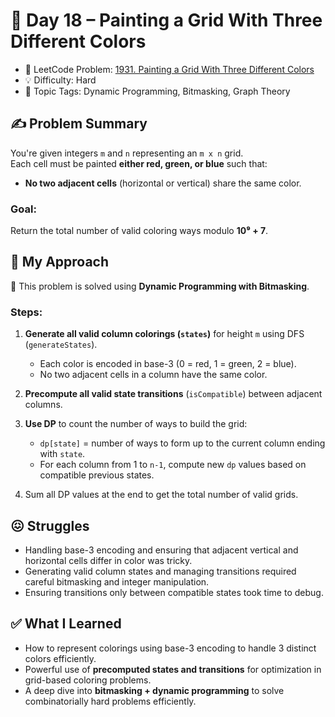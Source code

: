 # 📅 Day 18 – Painting a Grid With Three Different Colors

- 🔗 LeetCode Problem: [1931. Painting a Grid With Three Different Colors](https://leetcode.com/problems/painting-a-grid-with-three-different-colors/)
- 💡 Difficulty: Hard
- 🧠 Topic Tags: Dynamic Programming, Bitmasking, Graph Theory

## ✍️ Problem Summary

You're given integers `m` and `n` representing an `m x n` grid.  
Each cell must be painted **either red, green, or blue** such that:

- **No two adjacent cells** (horizontal or vertical) share the same color.

### Goal:
Return the total number of valid coloring ways modulo **10⁹ + 7**.

## 🚧 My Approach

🔹 This problem is solved using **Dynamic Programming with Bitmasking**.

### Steps:
1. **Generate all valid column colorings (`states`)** for height `m` using DFS (`generateStates`).
   - Each color is encoded in base-3 (0 = red, 1 = green, 2 = blue).
   - No two adjacent cells in a column have the same color.

2. **Precompute all valid state transitions** (`isCompatible`) between adjacent columns.

3. **Use DP** to count the number of ways to build the grid:
   - `dp[state]` = number of ways to form up to the current column ending with `state`.
   - For each column from 1 to `n-1`, compute new `dp` values based on compatible previous states.

4. Sum all DP values at the end to get the total number of valid grids.

## 😖 Struggles

- Handling base-3 encoding and ensuring that adjacent vertical and horizontal cells differ in color was tricky.
- Generating valid column states and managing transitions required careful bitmasking and integer manipulation.
- Ensuring transitions only between compatible states took time to debug.

## ✅ What I Learned

- How to represent colorings using base-3 encoding to handle 3 distinct colors efficiently.
- Powerful use of **precomputed states and transitions** for optimization in grid-based coloring problems.
- A deep dive into **bitmasking + dynamic programming** to solve combinatorially hard problems efficiently.


